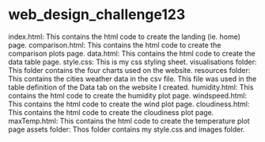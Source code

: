 # web_design_challenge123


index.html: This contains the html code to create the landing (ie. home) page.
comparison.html: This contains the html code to create the comparison plots page.
data.html: This contains the html code to create the data table page.
style.css: This is my css styling sheet.
visualisations folder: This folder contains the four charts used on the website.
resources folder: This contains the cities weather data in the csv file. This  file was used in the table definition of the Data tab on the website I created.
humidity.html: This contains the html code to create the humidity plot page.
windspeed.html: This contains the html code to create the wind plot page.
cloudiness.html: This contains the html code to create the cloudiness plot page.
maxTemp.html: This contains the html code to create the temperature plot page
assets folder: Thos folder contains my style.css and images folder.
